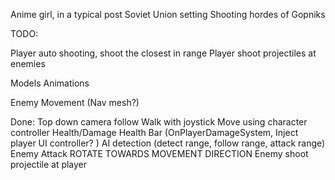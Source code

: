 Anime girl, in a typical post Soviet Union setting
Shooting hordes of Gopniks


TODO:

Player auto shooting, shoot the closest in range
Player shoot projectiles at enemies

Models
Animations


Enemy Movement (Nav mesh?)

Done:
Top down camera follow
Walk with joystick
Move using character controller
Health/Damage
Health Bar (OnPlayerDamageSystem, Inject player UI controller? )
AI detection (detect range, follow range, attack range)
Enemy Attack
ROTATE TOWARDS MOVEMENT DIRECTION
Enemy shoot projectile at player